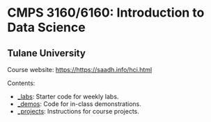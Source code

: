 # CMPS 3160/6160: Introduction to Data Science

## Tulane University

Course website: <https://https://saadh.info/hci.html>

Contents:

- [_labs](_labs): Starter code for weekly labs.
- [_demos](_demos): Code for in-class demonstrations.
- [_projects](_projects): Instructions for course projects.
